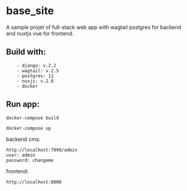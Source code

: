 # base_site
A sample projet of full-stack web app with wagtail postgres for backend and nuxtjs vue for frontend.
## Build with:
```
    - django: v.2.2
    - wagtail: v.2.5
    - postgres: 11
    - nuxjs: v.2.8
    - docker
```
## Run app:
```
docker-compose build
```
```
docker-compose up
```
backend cms:
```
http://localhost:7999/admin
user: admin
password: changeme
```
frontend:
```
http://localhost:8000
```

